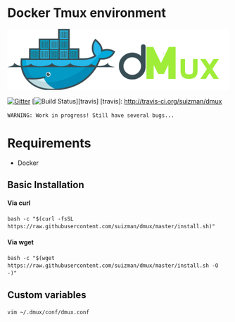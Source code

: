 # Docker Tmux environment
![Docker Tmux environment](images/dmux-logo.png)

[![Gitter](https://badges.gitter.im/Join%20Chat.svg)](https://gitter.im/suizman/dmux?utm_source=badge&utm_medium=badge&utm_campaign=pr-badge&utm_content=badge)
[![Build Status](http://img.shields.io/travis/suizman/dmux.svg?style=flat-square)][travis]
[travis]: http://travis-ci.org/suizman/dmux

```WARNING: Work in progress! Still have several bugs...```

# Requirements

* Docker

## Basic Installation

#### Via curl
```bash -c "$(curl -fsSL https://raw.githubusercontent.com/suizman/dmux/master/install.sh)"```

#### Via wget
```bash -c "$(wget https://raw.githubusercontent.com/suizman/dmux/master/install.sh -O -)"```

## Custom variables
```vim ~/.dmux/conf/dmux.conf```
